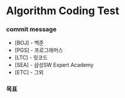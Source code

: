 # Algorithm Coding Test

### commit message

-   [BOJ] - 백준
-   [PGS] - 프로그래머스
-   [LTC] - 릿코드
-   [SEA] - 삼성SW Expert Academy
-   [ETC] - 그외

### 목표
